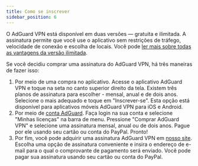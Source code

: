 ```yaml
---
title: Como se inscrever
sidebar_position: 6
---
```


O AdGuard VPN está disponível em duas versões — gratuita e ilimitada. A assinatura permite que você use o aplicativo sem restrições de tráfego, velocidade de conexão e escolha de locais. Você pode [ler mais sobre todas as vantagens da versão ilimitada](free-vs-unlimited.md).

Se você decidiu comprar uma assinatura do AdGuard VPN, há três maneiras de fazer isso:

1. Por meio de uma compra no aplicativo. Acesse o aplicativo AdGuard VPN e toque na seta no canto superior direito da tela. Existem três planos de assinatura para escolher - mensal, anual e de dois anos. Selecione o mais adequado e toque em "Inscrever-se". Esta opção está disponível para aplicativos móveis AdGuard VPN para iOS e Android.
2. Por meio de [conta AdGuard](https://my.adguard.com/main.html). Faça login na sua conta e selecione "Minhas licenças" na barra de menu. Pressione "Comprar AdGuard VPN" e selecione uma assinatura mensal, anual ou de dois anos. Pague por ele usando seu cartão ou conta do PayPal. Pronto!
3. Por fim, você pode adquirir uma assinatura AdGuard VPN em [nosso site](https://adguard-vpn.com/license.html). Escolha uma opção de assinatura conveniente e insira o endereço de e-mail para o qual o comprovante de pagamento será enviado. Você pode pagar sua assinatura usando seu cartão ou conta do PayPal.